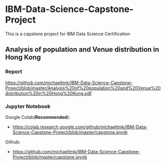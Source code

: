 # IBM-Data-Science-Capstone-Project
This is a capstone project for IBM Data Science Certification

## Analysis of population and Venue distribution in Hong Kong

### Report
https://github.com/michaeltmk/IBM-Data-Science-Capstone-Project/blob/master/Analysis%20of%20population%20and%20Venue%20distribution%20in%20Hong%20Kong.pdf

### Jupyter Notebook
Google Colab(**Recommended**):
* https://colab.research.google.com/github/michaeltmk/IBM-Data-Science-Capstone-Project/blob/master/capstone.ipynb

Github:
* https://github.com/michaeltmk/IBM-Data-Science-Capstone-Project/blob/master/capstone.ipynb
